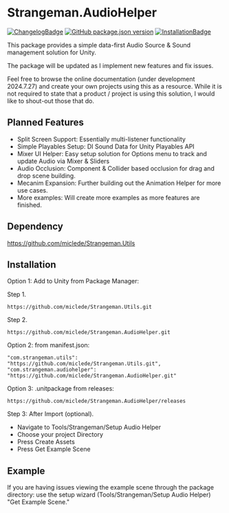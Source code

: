 # Strangeman.AudioHelper
[![ChangelogBadge]](CHANGELOG.md) [![GitHub package.json version]][ReleasesLink] [![InstallationBadge]](#installation)


This package provides a simple data-first Audio Source & Sound management solution for Unity.

The package will be updated as I implement new features and fix issues.

Feel free to browse the online documentation (under development 2024.7.27) and create your own projects using this as a resource. While it is not required to state that a product / project is using this solution, I would like to shout-out those that do.

## Planned Features
- Split Screen Support: Essentially multi-listener functionality
- Simple Playables Setup: DI Sound Data for Unity Playables API
- Mixer UI Helper: Easy setup solution for Options menu to track and update Audio via Mixer & Sliders
- Audio Occlusion: Component & Collider based occlusion for drag and drop scene building.
- Mecanim Expansion: Further building out the Animation Helper for more use cases.
- More examples: Will create more examples as more features are finished.

## Dependency
https://github.com/miclede/Strangeman.Utils

## Installation
Option 1: Add to Unity from Package Manager:

Step 1.
```
https://github.com/miclede/Strangeman.Utils.git
```
Step 2.
```
https://github.com/miclede/Strangeman.AudioHelper.git
```

Option 2: from manifest.json:
```
"com.strangeman.utils": "https://github.com/miclede/Strangeman.Utils.git",
"com.strangeman.audiohelper": "https://github.com/miclede/Strangeman.AudioHelper.git"
```

Option 3: .unitpackage from releases:
```
https://github.com/miclede/Strangeman.AudioHelper/releases
```

Step 3: After Import (optional).
- Navigate to Tools/Strangeman/Setup Audio Helper
- Choose your project Directory
- Press Create Assets
- Press Get Example Scene


## Example
If you are having issues viewing the example scene through the package directory: use the setup wizard (Tools/Strangeman/Setup Audio Helper) "Get Example Scene."

<!------>
[ChangelogBadge]: https://img.shields.io/badge/Changelog-light
[GitHub package.json version]: https://img.shields.io/github/package-json/v/miclede/Strangeman.AudioHelper
[InstallationBadge]: https://img.shields.io/badge/Installation-red

[ReleasesLink]: https://github.com/miclede/Strangeman.AudioHelper/releases/latest